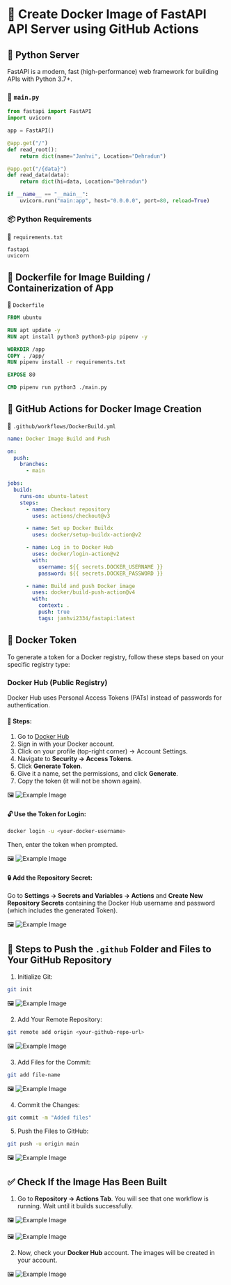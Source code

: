 # 🚀 Create Docker Image of FastAPI API Server using GitHub Actions

## 🐍 Python Server

FastAPI is a modern, fast (high-performance) web framework for building APIs with Python 3.7+.

### 📜 `main.py`
```python
from fastapi import FastAPI
import uvicorn

app = FastAPI()

@app.get("/")
def read_root():
    return dict(name="Janhvi", Location="Dehradun")

@app.get("/{data}")
def read_data(data):
    return dict(hi=data, Location="Dehradun")

if __name__ == "__main__":
    uvicorn.run("main:app", host="0.0.0.0", port=80, reload=True)
```

### 📦 Python Requirements

📄 `requirements.txt`
```text
fastapi
uvicorn
```

## 🐳 Dockerfile for Image Building / Containerization of App

📄 `Dockerfile`
```dockerfile
FROM ubuntu

RUN apt update -y
RUN apt install python3 python3-pip pipenv -y

WORKDIR /app
COPY . /app/
RUN pipenv install -r requirements.txt

EXPOSE 80

CMD pipenv run python3 ./main.py
```

## 🔧 GitHub Actions for Docker Image Creation

📄 `.github/workflows/DockerBuild.yml`
```yaml
name: Docker Image Build and Push

on:
  push:
    branches:
      - main

jobs:
  build:
    runs-on: ubuntu-latest
    steps: 
      - name: Checkout repository
        uses: actions/checkout@v3

      - name: Set up Docker Buildx
        uses: docker/setup-buildx-action@v2

      - name: Log in to Docker Hub
        uses: docker/login-action@v2
        with:
          username: ${{ secrets.DOCKER_USERNAME }}  
          password: ${{ secrets.DOCKER_PASSWORD }}  

      - name: Build and push Docker image
        uses: docker/build-push-action@v4
        with:
          context: .
          push: true
          tags: janhvi2334/fastapi:latest
```

## 🔑 Docker Token

To generate a token for a Docker registry, follow these steps based on your specific registry type:

### Docker Hub (Public Registry)
Docker Hub uses Personal Access Tokens (PATs) instead of passwords for authentication.

#### 📌 Steps:
1. Go to [Docker Hub](https://hub.docker.com/)
2. Sign in with your Docker account.
3. Click on your profile (top-right corner) → Account Settings.
4. Navigate to **Security → Access Tokens**.
5. Click **Generate Token**.
6. Give it a name, set the permissions, and click **Generate**.
7. Copy the token (it will not be shown again).

🖼️ ![Example Image]([https://github.com/Janhvi2334/Fast_API/blob/main/Screenshot1.png](https://github.com/JANHVI-18/Fast_API/blob/68ae153c73e1d8005e4b56dc71708f95b8d6aa05/Screenshot%201.png))

#### 🔓 Use the Token for Login:
```sh
docker login -u <your-docker-username> 
```
Then, enter the token when prompted.

🖼️ ![Example Image](https://github.com/Janhvi2334/Fast_API/blob/main/Screenshot2.png)

#### 🔒 Add the Repository Secret:
Go to **Settings → Secrets and Variables → Actions** and **Create New Repository Secrets** containing the Docker Hub username and password (which includes the generated Token).

🖼️ ![Example Image](https://github.com/Janhvi2334/Fast_API/blob/main/Screenshot3.png)

## 🚀 Steps to Push the `.github` Folder and Files to Your GitHub Repository

1. Initialize Git:
```sh
git init
```
🖼️ ![Example Image](https://github.com/Janhvi2334/Fast_API/blob/main/Screenshot4.png)

2. Add Your Remote Repository:
```sh
git remote add origin <your-github-repo-url>
```
🖼️ ![Example Image](https://github.com/Janhvi2334/Fast_API/blob/main/Screenshot5.png)

3. Add Files for the Commit:
```sh
git add file-name
```
🖼️ ![Example Image](https://github.com/Janhvi2334/Fast_API/blob/main/Screenshot6.png)

4. Commit the Changes:
```sh
git commit -m "Added files"
```

5. Push the Files to GitHub:
```sh
git push -u origin main
```
🖼️ ![Example Image](https://github.com/Janhvi2334/Fast_API/blob/main/Screenshot7.png)

## ✅ Check If the Image Has Been Built

1. Go to **Repository → Actions Tab**. You will see that one workflow is running. Wait until it builds successfully.

🖼️ ![Example Image](https://github.com/Janhvi2334/Fast_API/blob/main/Screenshot8.png)

🖼️ ![Example Image](https://github.com/Janhvi2334/Fast_API/blob/main/Screenshot9.png)

2. Now, check your **Docker Hub** account. The images will be created in your account.

🖼️ ![Example Image](https://github.com/Janhvi2334/Fast_API/blob/main/Screenshot10.png)

